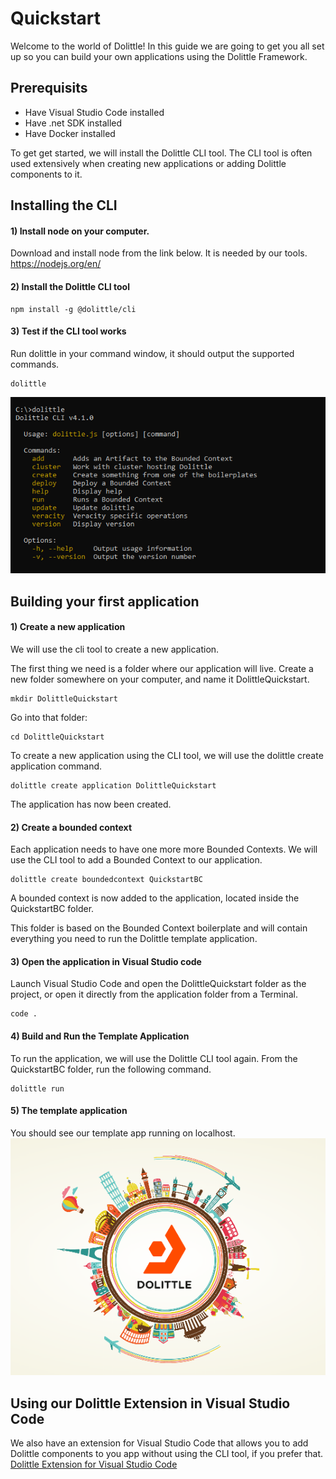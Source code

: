 # Quickstart
Welcome to the world of Dolittle! In this guide we are going to get you all set up so you can build your own applications using the Dolittle Framework.

## Prerequisits
- Have Visual Studio Code installed
- Have .net SDK installed
- Have Docker installed

To get get started, we will install the Dolittle CLI tool. The CLI tool is often used extensively when creating new applications or adding Dolittle components to it.

## Installing the CLI
#### 1) Install node on your computer. 
Download and install node from the link below. It is needed by our tools.
https://nodejs.org/en/

#### 2) Install the Dolittle CLI tool
```console
npm install -g @dolittle/cli
```


#### 3) Test if the CLI tool works
Run dolittle in your command window, it should output the supported commands.
```console
dolittle
```
![Dolittle CLI](/dolittleCLI.png)

## Building your first application
#### 1) Create a new application
We will use the cli tool to create a new application.

The first thing we need is a folder where our application will live.
Create a new folder somewhere on your computer, and name it DolittleQuickstart.
```console
mkdir DolittleQuickstart
```

Go into that folder:
```console
cd DolittleQuickstart
```

To create a new application using the CLI tool, we will use the dolittle create application command.
```console
dolittle create application DolittleQuickstart
```

The application has now been created. 

#### 2) Create a bounded context
Each application needs to have one more more Bounded Contexts. We will use the CLI tool to add a Bounded Context to our application.
```console
dolittle create boundedcontext QuickstartBC
```

A bounded context is now added to the application, located inside the QuickstartBC folder.

This folder is based on the Bounded Context boilerplate and will contain everything you need to run the Dolittle template application.

#### 3) Open the application in Visual Studio code
Launch Visual Studio Code and open the DolittleQuickstart folder as the project, or open it directly from the application folder from a Terminal.
```console
code .
```

#### 4) Build and Run the Template Application
To run the application, we will use the Dolittle CLI tool again. From the QuickstartBC folder, run the following command.
```console
dolittle run
```

#### 5) The template application
You should see our template app running on localhost.
![Dolittle CLI](/templateApp.png)

## Using our Dolittle Extension in Visual Studio Code
We also have an extension for Visual Studio Code that allows you to add Dolittle components to you app without using the CLI tool, if you prefer that.
[Dolittle Extension for Visual Studio Code](https://marketplace.visualstudio.com/items?itemName=Dolittle.dolittle-vscode)
